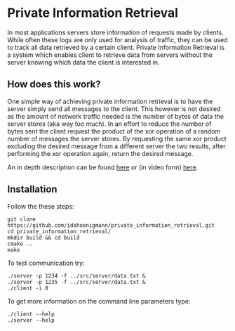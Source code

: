 # Private Information Retrieval

In most applications servers store information of requests made by clients. While often these logs are only used for analysis of traffic, they can be used to track all data retrieved by a certain client. Private Information Retrieval is a system which enables client to retrieve data from servers without the server knowing which data the client is interested in.

## How does this work?

One simple way of achieving private information retrieval is to have the server simply send all messages to the client. This however is not desired as the amount of network traffic needed is the number of bytes of data the server stores (aka way too much). In an effort to reduce the number of bytes sent the client request the product of the xor operation of a random number of messages the server stores. By requesting the same xor product excluding the desired message from a different server the two results, after performing the xor operation again, return the desired message.

An in depth description can be found [here](https://dl.acm.org/doi/pdf/10.1145/293347.293350) or (in video form) [here](https://media.ccc.de/v/36c3-10565-what_s_left_for_private_messaging#t=2402).

## Installation

Follow the these steps:

```
git clone https://github.com/idahoenigmann/private_information_retrieval.git
cd private_information_retrieval/
mkdir build && cd build
cmake ..
make
```

To test communication try:

```
./server -p 1234 -f ../src/server/data.txt &
./server -p 1235 -f ../src/server/data.txt &
./client -i 0
```

To get more information on the command line parameters type:

```
./client --help
./server --help
```
